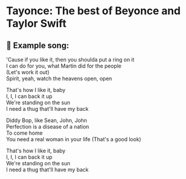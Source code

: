 # Tayonce: The best of Beyonce and Taylor Swift

## :musical_note: Example song:

'Cause if you like it, then you shoulda put a ring on it  
I can do for you, what Martin did for the people  
(Let's work it out)  
Spirit, yeah, watch the heavens open, open  
 
That's how I like it, baby  
I, I, I can back it up  
We're standing on the sun  
I need a thug that'll have my back  
 
Diddy Bop, like Sean, John, John  
Perfection is a disease of a nation  
To come home  
You need a real woman in your life (That's a good look)  
 
That's how I like it, baby  
I, I, I can back it up  
We're standing on the sun  
I need a thug that'll have my back  
